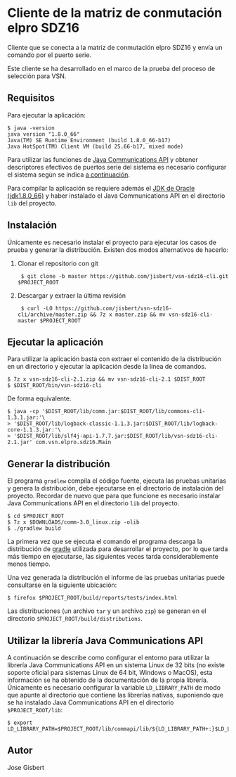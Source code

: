 # Cliente de la matriz de conmutación elpro SDZ16

Cliente que se conecta a la matriz de conmutación elpro SDZ16 y envía un comando por el puerto serie.

Este cliente se ha desarrollado en el marco de la prueba del proceso de selección para VSN.

## Requisitos

Para ejecutar la aplicación:

    $ java -version
    java version "1.8.0_66"
    Java(TM) SE Runtime Environment (build 1.8.0_66-b17)
    Java HotSpot(TM) Client VM (build 25.66-b17, mixed mode)

Para utilizar las funciones de [Java Communications API](http://www.oracle.com/technetwork/java/javasebusiness/downloads/java-archive-downloads-misc-419423.html) y obtener descriptores efectivos de puertos serie del sistema es necesario configurar el sistema según se indica [a continuación](#javax-comm).

Para compilar la aplicación se requiere además el [JDK de Oracle (jdk1.8.0_66)](http://www.oracle.com/technetwork/java/javase/downloads/index.html) y haber instalado el Java Communications API en el directorio `lib` del proyecto.

## Instalación

Únicamente es necesario instalar el proyecto para ejecutar los casos de prueba y generar la distribución. Existen dos modos alternativos de hacerlo:

1. Clonar el repositorio con git

        $ git clone -b master https://github.com/jisbert/vsn-sdz16-cli.git $PROJECT_ROOT

2. Descargar y extraer la última revisión

        $ curl -LO https://github.com/jisbert/vsn-sdz16-cli/archive/master.zip && 7z x master.zip && mv vsn-sdz16-cli-master $PROJECT_ROOT

## Ejecutar la aplicación

Para utilizar la aplicación basta con extraer el contenido de la distribución en un directorio y ejecutar la aplicación desde la línea de comandos.

    $ 7z x vsn-sdz16-cli-2.1.zip && mv vsn-sdz16-cli-2.1 $DIST_ROOT
    $ $DIST_ROOT/bin/vsn-sdz16-cli

De forma equivalente.

    $ java -cp '$DIST_ROOT/lib/comm.jar:$DIST_ROOT/lib/commons-cli-1.3.1.jar:'\
    > '$DIST_ROOT/lib/logback-classic-1.1.3.jar:$DIST_ROOT/lib/logback-core-1.1.3.jar:'\
    > '$DIST_ROOT/lib/slf4j-api-1.7.7.jar:$DIST_ROOT/lib/vsn-sdz16-cli-2.1.jar' com.vsn.elpro.sdz16.Main

## Generar la distribución

El programa `gradlew` compila el código fuente, ejecuta las pruebas unitarias y genera la distribución, debe ejecutarse en el directorio de instalación del proyecto. Recordar de nuevo que para que funcione es necesario instalar Java Communications API en el directorio `lib` del proyecto.

    $ cd $PROJECT_ROOT
    $ 7z x $DOWNLOADS/comm-3.0_linux.zip -olib
    $ ./gradlew build

La primera vez que se ejecuta el comando el programa descarga la distribución de [gradle](http://gradle.org/) utilizada para desarrollar el proyecto, por lo que tarda más tiempo en ejecutarse, las siguientes veces tarda considerablemente menos tiempo.

Una vez generada la distribución el informe de las pruebas unitarias puede consultarse en la siguiente ubicación:

    $ firefox $PROJECT_ROOT/build/reports/tests/index.html

Las distribuciones (un archivo `tar` y un archivo `zip`) se generan en el directorio `$PROJECT_ROOT/build/distributions`.

## Utilizar la librería Java Communications API<a name="javax-comm"></a>

A continuación se describe como configurar el entorno para utilizar la librería Java Communications API en un sistema Linux de 32 bits (no existe soporte oficial para sistemas Linux de 64 bit, Windows o MacOS), esta información se ha obtenido de la documentación de la propia librería. Únicamente es necesario configurar la variable `LD_LIBRARY_PATH` de modo que apunte al directorio que contiene las librerías nativas, suponiendo que se ha instalado Java Communications API en el directorio `$PROJECT_ROOT/lib`:

    $ export LD_LIBRARY_PATH=$PROJECT_ROOT/lib/commapi/lib/${LD_LIBRARY_PATH+:}$LD_LIBRARY_PATH

## Autor

Jose Gisbert
